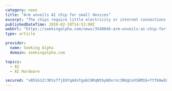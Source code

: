 ```yaml
---
category: news
title: "Arm unveils AI chip for small devices"
excerpt: "The chips require little electricity or internet connections and aim to bring AI functions to small devices like sensors that detect human speech. Arm sees Cortex M55 fitting into markets like ..."
publishedDateTime: 2020-02-10T14:53:00Z
webUrl: "https://seekingalpha.com/news/3540046-arm-unveils-ai-chip-for-small-devices"
type: article

provider:
  name: Seeking Alpha
  domain: seekingalpha.com

topics:
  - AI
  - AI Hardware

secured: "vB5SG1Zr3KSsTfjEbYqAdxTgabC8RqNt6yNOxrnc3NUgCeVSBMI6+TtTKAwEEITAX2le995/ABd9vJ6QpLYE6knUmhjDFWj74lLn+voOd5b27Uh1XvC/t8eB1shznXraT31MQDbYuApeF2Rhx9Cb2w/yCUgk27BNl6iUQqyJegeQTLwDWTw2+SvWRuyZF7diEXjCwpF6UavvYA0utQrgbkvWICJyo5jmOaVHHVvcUeOwwaU+N3oAafAA0hdazj0jL5BzNjNUZsnGybQj6RdHZNGnHFvNIKCSl926DIzWkwWk6QaEOvulFM2RygNM/Fjy;6R+0IFT3/dR3wE02Ha0PeQ=="
---
```


